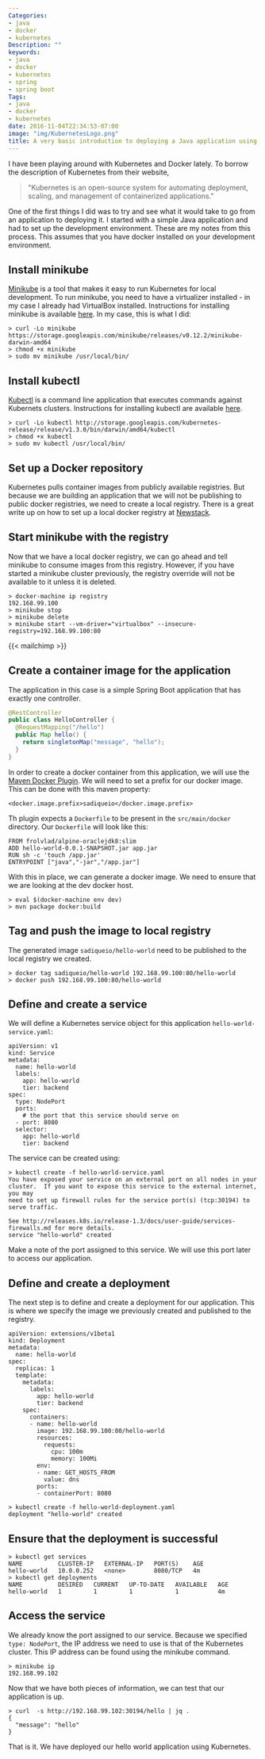 ```yaml
---
Categories:
- java
- docker
- kubernetes
Description: ""
keywords:
- java
- docker
- kubernetes
- spring
- spring boot
Tags:
- java
- docker
- kubernetes
date: 2016-11-04T22:34:53-07:00
image: "img/KubernetesLogo.png"
title: A very basic introduction to deploying a Java application using Kubernetes
---
```


I have been playing around with Kubernetes and Docker lately. To borrow the description of Kubernetes from their website,

> "Kubernetes is an open-source system for automating deployment, scaling, and management of containerized applications."

One of the first things I did was to try and see what it would take to go from an application to deploying it. I started with a simple Java application and had to set up the development environment. These are my notes from this process. This assumes that you have docker installed on your development environment.

## Install minikube
[Minikube](https://github.com/kubernetes/minikube) is a tool that makes it easy to run Kubernetes for local development. To run minikube, you need to have a virtualizer installed - in my case I already had VirtualBox installed. Instructions for installing minikube is available [here](https://github.com/kubernetes/minikube/releases). In my case, this is what I did:
```
> curl -Lo minikube https://storage.googleapis.com/minikube/releases/v0.12.2/minikube-darwin-amd64
> chmod +x minikube
> sudo mv minikube /usr/local/bin/
```

## Install kubectl
[Kubectl](http://kubernetes.io/docs/user-guide/kubectl-overview/) is a command line application that executes commands against Kubernets clusters. Instructions for installing kubectl are available [here](http://kubernetes.io/docs/getting-started-guides/minikube/#install-kubectl).
```
> curl -Lo kubectl http://storage.googleapis.com/kubernetes-release/release/v1.3.0/bin/darwin/amd64/kubectl
> chmod +x kubectl
> sudo mv kubectl /usr/local/bin/
```

## Set up a Docker repository
Kubernetes pulls container images from publicly available registries. But because we are building an application that we will not be publishing to public docker registries, we need to create a local registry. There is a great write up on how to set up a local docker registry at [Newstack](http://thenewstack.io/tutorial-configuring-ultimate-development-environment-kubernetes/).

## Start minikube with the registry
Now that we have a local docker registry, we can go ahead and tell minikube to consume images from this registry. However, if you have started a minikube cluster previously, the registry override will not be available to it unless it is deleted.
```
> docker-machine ip registry
192.168.99.100
> minikube stop
> minikube delete
> minikube start --vm-driver="virtualbox" --insecure-registry=192.168.99.100:80
```
{{< mailchimp >}}
## Create a container image for the application
The application in this case is a simple Spring Boot application that has exactly one controller.
```java
@RestController
public class HelloController {
  @RequestMapping("/hello")
  public Map hello() {
    return singletonMap("message", "hello");
  }
}
```
In order to create a docker container from this application, we will use the [Maven Docker Plugin](https://github.com/spotify/docker-maven-plugin). We will need to set a prefix for our docker image. This can be done with this maven property:
```
<docker.image.prefix>sadiqueio</docker.image.prefix>
```
Th plugin expects a `Dockerfile` to be present in the `src/main/docker` directory. Our `Dockerfile` will look like this:
```
FROM frolvlad/alpine-oraclejdk8:slim
ADD hello-world-0.0.1-SNAPSHOT.jar app.jar
RUN sh -c 'touch /app.jar'
ENTRYPOINT ["java","-jar","/app.jar"]
```
With this in place, we can generate a docker image. We need to ensure that we are looking at the dev docker host.
```
> eval $(docker-machine env dev)
> mvn package docker:build
```

## Tag and push the image to local registry
The generated image `sadiqueio/hello-world` need to be published to the local registry we created.
```
> docker tag sadiqueio/hello-world 192.168.99.100:80/hello-world
> docker push 192.168.99.100:80/hello-world
```

## Define and create a service
We will define a Kubernetes service object for this application `hello-world-service.yaml`:
```
apiVersion: v1
kind: Service
metadata:
  name: hello-world
  labels:
    app: hello-world
    tier: backend
spec:
  type: NodePort
  ports:
    # the port that this service should serve on
  - port: 8080
  selector:
    app: hello-world
    tier: backend
```

The service can be created using:
```
> kubectl create -f hello-world-service.yaml
You have exposed your service on an external port on all nodes in your
cluster.  If you want to expose this service to the external internet, you may
need to set up firewall rules for the service port(s) (tcp:30194) to serve traffic.

See http://releases.k8s.io/release-1.3/docs/user-guide/services-firewalls.md for more details.
service "hello-world" created
```
Make a note of the port assigned to this service. We will use this port later to access our application.

## Define and create a deployment
The next step is to define and create a deployment for our application. This is where we specify the image we previously created and published to the registry.
```
apiVersion: extensions/v1beta1
kind: Deployment
metadata:
  name: hello-world
spec:
  replicas: 1
  template:
    metadata:
      labels:
        app: hello-world
        tier: backend
    spec:
      containers:
      - name: hello-world
        image: 192.168.99.100:80/hello-world
        resources:
          requests:
            cpu: 100m
            memory: 100Mi
        env:
        - name: GET_HOSTS_FROM
          value: dns
        ports:
        - containerPort: 8080
```

```
> kubectl create -f hello-world-deployment.yaml
deployment "hello-world" created
```

## Ensure that the deployment is successful
```
> kubectl get services
NAME          CLUSTER-IP   EXTERNAL-IP   PORT(S)    AGE
hello-world   10.0.0.252   <none>        8080/TCP   4m
> kubectl get deployments
NAME          DESIRED   CURRENT   UP-TO-DATE   AVAILABLE   AGE
hello-world   1         1         1            1           4m
```

## Access the service
We already know the port assigned to our service. Because we specified `type: NodePort`, the IP address we need to use is that of the Kubernetes cluster. This IP address can be found using the minikube command.
```
> minikube ip
192.168.99.102
```
Now that we have both pieces of information, we can test that our application is up.
```
> curl  -s http://192.168.99.102:30194/hello | jq .
{
  "message": "hello"
}
```
That is it. We have deployed our hello world application using Kubernetes.
